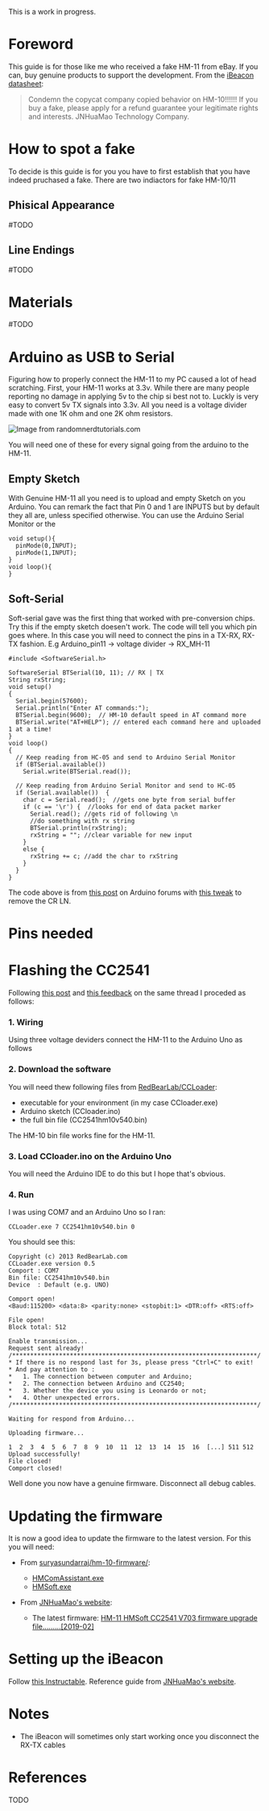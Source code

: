 This is a work in progress.
# Foreword
This guide is for those like me who received a fake HM-11 from eBay. If you can, buy genuine products to support the development. From the [iBeacon datasheet](http://www.jnhuamao.cn/iBeacon_en.zip):
>Condemn the copycat company copied behavior on HM-10!!!!!!
If you buy a fake, please apply for a refund guarantee your legitimate rights and interests.
JNHuaMao Technology Company.

# How to spot a fake

To decide is this guide is for you you have to first establish that you have indeed pruchased a fake. There are two indiactors for fake HM-10/11
## Phisical Appearance
#TODO
## Line Endings
#TODO
# Materials
#TODO
# Arduino as USB to Serial
Figuring how to properly connect the HM-11 to my PC caused a lot of head scratching.
First, your HM-11 works at 3.3v. While there are many people reporting no damage in applying 5v to the chip si best not to. Luckly is very easy to convert 5v TX signals into 3.3v. All you need is a voltage divider made with one 1K ohm and one 2K ohm resistors.

![Image from randomnerdtutorials.com](https://i1.wp.com/randomnerdtutorials.com/wp-content/uploads/2015/09/voltage-divider-circuit.png)

You will need one of these for every signal going from the arduino to the HM-11.



## Empty Sketch
With Genuine HM-11 all you need is to upload and empty Sketch on you Arduino. You can remark the fact that Pin 0 and 1 are INPUTS but by default they all are, unless specified otherwise. You can use the Arduino Serial Monitor or the 

    void setup(){
      pinMode(0,INPUT);
      pinMode(1,INPUT);
    }
    void loop(){
    }

## Soft-Serial
Soft-serial gave was the first thing that worked with pre-conversion chips. Try this if the empty sketch doesen't work. The code will tell you which pin goes where. In this case you will need to connect the pins in a TX-RX, RX-TX fashion. 
E.g Arduino_pin11 -> voltage divider -> RX_MH-11

    #include <SoftwareSerial.h>
    
    SoftwareSerial BTSerial(10, 11); // RX | TX
    String rxString;
    void setup()
    {
      Serial.begin(57600);
      Serial.println("Enter AT commands:");
      BTSerial.begin(9600);  // HM-10 default speed in AT command more
      BTSerial.write("AT+HELP"); // entered each command here and uploaded 1 at a time!
    }    
    void loop()
    {
      // Keep reading from HC-05 and send to Arduino Serial Monitor
      if (BTSerial.available())
        Serial.write(BTSerial.read());
    
      // Keep reading from Arduino Serial Monitor and send to HC-05
      if (Serial.available())  {
        char c = Serial.read();  //gets one byte from serial buffer
        if (c == '\r') {  //looks for end of data packet marker
          Serial.read(); //gets rid of following \n
          //do something with rx string
          BTSerial.println(rxString);
          rxString = ""; //clear variable for new input
        }
        else {
          rxString += c; //add the char to rxString
        }
      }
    }
The code above is from [this post](http://forum.arduino.cc/index.php?topic=348216.0) on Arduino forums with [this tweak](https://forum.arduino.cc/index.php?topic=342245.0) to remove the CR LN.
# Pins needed


# Flashing the CC2541
Following [this post](https://forum.arduino.cc/index.php?topic=393655.msg2709528#msg2709528) and [this feedback](https://forum.arduino.cc/index.php?topic=393655.msg3376643#msg3376643) on the same thread I proceded as follows:
### 1. Wiring
Using three voltage deviders connect the HM-11 to the Arduino Uno as follows
### 2. Download the software
You will need thew following files from [RedBearLab/CCLoader](https://github.com/RedBearLab/CCLoader):
 - executable for your environment (in my case CCloader.exe)
 - Arduino sketch (CCloader.ino)
 - the full bin file (CC2541hm10v540.bin)

 The HM-10 bin file works fine for the HM-11.
 ### 3. Load CCloader.ino on the Arduino Uno
 You will need the Arduino IDE to do this but I hope that's obvious.
  ### 4. Run
  I was using COM7 and an Arduino Uno so I ran:
  
    CCLoader.exe 7 CC2541hm10v540.bin 0
You should see this:

    Copyright (c) 2013 RedBearLab.com
    CCLoader.exe version 0.5
    Comport : COM7
    Bin file: CC2541hm10v540.bin
    Device  : Default (e.g. UNO)
    
    Comport open!
    <Baud:115200> <data:8> <parity:none> <stopbit:1> <DTR:off> <RTS:off>
    
    File open!
    Block total: 512
    
    Enable transmission...
    Request sent already!
    /********************************************************************/
    * If there is no respond last for 3s, please press "Ctrl+C" to exit!
    * And pay attention to :
    *   1. The connection between computer and Arduino;
    *   2. The connection between Arduino and CC2540;
    *   3. Whether the device you using is Leonardo or not;
    *   4. Other unexpected errors.
    /********************************************************************/
    
    Waiting for respond from Arduino...
    
    Uploading firmware...
    
    1  2  3  4  5  6  7  8  9  10  11  12  13  14  15  16  [...] 511 512 
    Upload successfully!
    File closed!
    Comport closed!
Well done you now have a genuine firmware. Disconnect all debug cables.
# Updating the firmware
It is now a good idea to update the firmware to the latest version. For this you will need:

 - From [suryasundarraj/hm-10-firmware/](https://github.com/suryasundarraj/hm-10-firmware/):
	 - [HMComAssistant.exe](https://github.com/suryasundarraj/hm-10-firmware/blob/master/HMComAssistant.exe "HMComAssistant.exe")
	 - [HMSoft.exe](https://github.com/suryasundarraj/hm-10-firmware/blob/master/HMSoft.exe "HMSoft.exe")

 - From [JNHuaMao's website](http://www.jnhuamao.cn/download_rom_en.asp?id=1):
    - The latest firmware: [HM-11 HMSoft CC2541 V703 firmware upgrade file.........[2019-02]](http://www.jnhuamao.cn/rom/HMSoft-11-2541-V702.zip)

# Setting up the iBeacon
Follow [this Instructable](https://www.instructables.com/id/make-iBeacon/).
Reference guide from [JNHuaMao's website](http://www.jnhuamao.cn/iBeacon_en.zip).

# Notes

 - The iBeacon will sometimes only start working once you disconnect the RX-TX cables

# References
TODO
